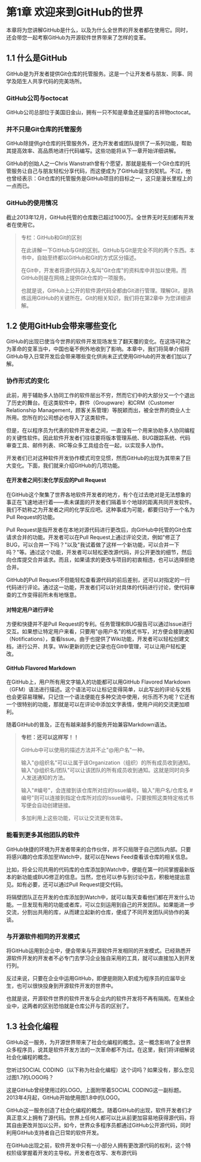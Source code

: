 # 第1章 欢迎来到GitHub的世界

本章将为您讲解GitHub是什么，以及为什么全世界的开发者都在使用它。同时，还会带您一起考察GitHub为开源软件世界带来了怎样的变革。

## 1.1 什么是GitHub

GitHub是为开发者提供Git仓库的托管服务。这是一个让开发者与朋友、同事、同学及陌生人共享代码的完美场所。

### GitHub公司与octocat

GitHub公司总部位于美国旧金山，拥有一只不知是章鱼还是猫的吉祥物octocat。

### 并不只是Git仓库的托管服务

GitHub除提供git仓库的托管服务外，还为开发者或团队提供了一系列功能，帮助其提高效率、高品质地进行代码编写。这些功能将从下一章开始详细讲解。

GitHub的创始人之一Chris Wanstrath曾有个愿望，那就是能有一个Git仓库的托管服务让自己与朋友轻松分享代码，而这便成为了GitHub诞生的契机。不过，他也曾经表示：Git仓库的托管服务是GitHub项目的目标之一，这只是漫长里程上的一点而已。

### GitHub的使用情况

截止2013年12月，GitHub托管的仓库数已超过1000万。全世界无时无刻都有开发者在使用它。

> 专栏：GitHub和Git的区别
>
> 在此讲解一下GitHub与Git的区别。GitHub与Git是完全不同的两个东西。本书中，自始至终都以GitHub和Git的方式区分描述。
>
> 在Git中，开发者将源代码存入名叫"Git仓库"的资料库中并加以使用。而GitHub则是在网络上提供Git仓库的一项服务。
>
> 也就是说，GitHub上公开的软件源代码全都由Git进行管理。理解Git，是熟练运用GitHub的关键所在。Git的相关知识，我们将在第2章中 为您详细讲解。

## 1.2 使用GitHub会带来哪些变化

GitHub的出现已使当今世界的软件开发现场发生了翻天覆的变化。在这场可称之为革命的变革当中，中国也毫不例外地收到了影响。本章中，我们将简单介绍将GitHub导入日常开发后会带来哪些变化供尚未正式使用GitHub的开发者们加以了解。

### 协作形式的变化

此前，用于辅助多人协同工作的软件层出不穷，然而它们中的大部分又一个个退出了历史的舞台。在这类软件中，群件（Groupware）和CRM（Customer Relationship Management，顾客关系管理）等脱颖而出，被全世界的商业人士所用。您所在的公司想必也导入了这类软件。

但是，在以程序员为代表的软件开发者之间，一直没有一个用来协助多人协同编程的关键性软件。因此软件开发者们往往要将版本管理系统、BUG跟踪系统、代码审查工具、邮件列表、IRC等众多工具组合在一起，以实现多人协作。

开发者们已对这种软件开发协作模式司空见惯，然而GitHub的出现为其带来了巨大变化。下面，我们就来介绍GitHub的几项功能。

#### 在开发者之间引发化学反应的Pull Request

在GitHub这个聚集了世界各地软件开发者的地方，有个在过去绝对是无法想象的事正在飞速地进行着——素未谋面的开发者们隔着半个地球的距离共同开发软件。我们不妨称之为开发者之间的化学反应吧。这种事成为可能，都要归功于一个名为Pull Request的功能。

Pull Request是指开发者在本地对源代码进行更改后，向GitHub中托管的Git仓库请求合并的功能。开发者可以在Pull Request上通过评论交流，例如"修正了BUG，可以合并一下吗？"以及"我试着做了这样一个新功能，可以合并一下吗？"等。通过这个功能，开发者可以轻松更改源代码，并公开更改的细节，然后向仓库提交合并请求。而且，如果请求的更改与项目的初衷相违，也可以选择拒绝合并。

GitHub的Pull Request不但能轻松查看源代码的前后差别，还可以对指定的一行代码进行评论。通过这一功能，开发者们可以针对具体的代码进行讨论，使代码审查的工作变得前所未有地惬意。

#### 对特定用户进行评论

方便和快捷并不是Pull Request的专利。任务管理和BUG报告可以通过Issue进行交互。如果想让特定用户来看，只要用"@用户名"的格式书写，对方便会接到通知（Notifications），查看Issue。由于也提供了Wiki功能，开发者可以轻松创建文档，进行公开、共享。Wiki更新的历史记录也在Git中管理，可以让用户轻松更改。

#### GitHub Flavored Markdown

在GitHub上，用户所有用文字输入的功能都可以用GitHub Flavored Markdown（GFM）语法进行描述。这个语法可以让标记变得简单，以此写出的评论与文档也会更容易理解。只记住一个语法便能在多种交流中使用，何乐而不为呢？它还有一个很特别的功能，那就是可以在评论中添加文字表情，使用户间的交流更加顺利。

随着GitHub的普及，正在有越来越多的服务开始兼容Markdown语法。

> **专栏：还可以这样写！！**
>
> GitHub中可以使用的描述方法并不止"@用户名"一种。
>
> 输入"@组织名"可以让属于该Organization（组织）的所有成员收到通知。输入"@组织名/团队"可以让该团队的所有成员收到通知。这就是同时向多人发送通知的方法。
>
> 输入"#编号"，会连接到该仓库所对应的Issue编号。输入"用户名/仓库名 #编号"则可以连接到指定仓库所对应的Issue编号。只要按照这类特定格式书写便会自动创建链接。
>
> 多加利用上这些功能，可以让交流更有效率。

### 能看到更多其他团队的软件

GitHub快捷的环境为开发者带来的合作伙伴，并不只局限于自己团队内部。只要将感兴趣的仓库添加至Watch中，就可以在News Feed查看该仓库的相关信息。

比如，将全公司共用的代码库的仓库添加到Watch中，便能在第一时间掌握最新版本的新功能或BUG修正的信息。当然，您也可以参与到讨论中去，积极地提出意见。如有必要，还可以通过Pull Request提交代码。

将隔壁团队正在开发的仓库添加到Watch中，就可以每天查看他们都在开发什么功能。一旦发现有用的功能或者库，可以立刻运用到自己的开发团队。如果能进一步交流，分割出共用的库，从而建立起新的仓库，便成了不同开发团队间协作的美谈。

### 与开源软件相同的开发模式

将GitHub运用到企业中，便会带来与开源软件开发相同的开发模式。已经熟悉开源软件开发的开发者不必专门去学习企业独自采用的工具，就可以直接加入到开发行列。

反过来说，只要在企业中运用GitHub，即便是刚刚入职成为程序员的应届毕业生，也可以很快投身到开源软件开发的世界中。

也就是说，开源软件世界的软件开发与企业内的软件开发将不再有隔阂。在某些企业中，这两者的区别恐怕就是仓库公开与否的区别了。

## 1.3 社会化编程

GitHub这一服务，为开源世界带来了社会化编程的概念。这一概念影响了全世界众多程序员，说其是软件开发方法的一次革命都不为过。在这里，我们将详细解说社会化编程的概念。

您听过SOCIAL CODING（以下称为社会化编程）这个词吗？如果没有，那么您见过图1.7的LOGO吗？

这是GitHub曾经使用过的LOGO。上面附带着SOCIAL CODING这一副标题。2013年4月起，GitHub开始使用图1.8中的LOGO。

GitHub这一服务创造了社会化编程的概念。随着GitHub的出现，软件开发者们才真正意义上拥有了源代码。世界上任何人都可以比从前更加容易地获得源代码，将其自由更改并加以公开。如今，世界众多程序员都通过GitHub公开源代码，同时利用GitHub支持者自己日常的软件开发。

在GitHub出现之前，软件开发中只有一小部分人拥有更改源代码的权利，这个特权阶级掌握着开发的主导权。开发者在改写、发布源代码